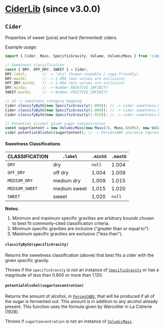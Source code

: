 # [CiderLib](../../README.md) (since v3.0.0)

## `Cider`

Properties of sweet (juice) and hard (fermented) ciders.

Example usage:
```JavaScript
import { Cider, Mass, SpecificGravity, Volume, VolumicMass } from 'ciderlib';

// Sweetness classification
const { DRY, OFF_DRY, SWEET } = Cider;
DRY.label;       // -> "dry" (human-readable / copy-friendly)
DRY.maxSG;       // -> 1.004 (max values are exclusive)
OFF_DRY.minSG;   // -> 1.004 (min values are inclusive)
DRY.minSG;       // -> Number.NEGATIVE_INFINITY
SWEET.maxSG;     // -> Number.POSITIVE_INFINITY

// SG -> sweetness category mapping
Cider.classifyBySG(new SpecificGravity(1.008)); // -> cider.sweetness.OFF_DRY
Cider.classifyBySG(new SpecificGravity(1.009)); // -> cider.sweetness.MEDIUM_DRY
Cider.classifyBySG(new SpecificGravity(1.015)); // -> cider.sweetness.MEDIUM_SWEET

// Potential alcohol given sugar concentration
const sugarContent = new VolumicMass(new Mass(70, Mass.GRAMS), new Volume(1, Volume.LITERS));
cider.potentialAlcohol(sugarContent); // -> PercentABV instance representing 4.2% ABV
```

#### Sweetness Classifications

| CLASSIFICATION | `.label`     | `.minSG`                   | `.maxSG`                   |
| -------------- | ------------ | -------------------------- | -------------------------- |
| `DRY`          | dry          | `null`                     | 1.004                      |
| `OFF_DRY`      | off dry      | 1.004                      | 1.009                      |
| `MEDIUM_DRY`   | medium dry   | 1.009                      | 1.015                      |
| `MEDIUM_SWEET` | medium sweet | 1.015                      | 1.020                      |
| `SWEET`        | sweet        | 1.020                      | `null`                     |

**Notes:**
1. Minimum and maximum specific gravities are arbitrary bounds chosen to best fit
   commonly-cited classification criteria.
2. Minimum specific gravities are inclusive ("greater than or equal to").
3. Maximum specific gravities are exclusive ("less than").

#### `classifyBySG(specificGravity)`

Returns the sweetness classification (above) that best fits a cider with the given specific gravity.

Throws if the `specificGravity` is not an instance of
[`SpecificGravity`](../properties/SpecificGravity.md) or has a magnitude of less than 0.800 or more
than 1.120.

#### `potentialAlcohol(sugarConcentration)`

Returns the amount of alcohol, in [`PercentABV`](./properties/PercentABV.md), that will be produced
if all of the sugar is fermented out. This amount is in addition to any alcohol already present.
This function uses the formula given by Warcollier in La Cidrerie (1928).

Throws if `sugarConcentration` is not an instance of [`VolumicMass`](./properties/VolumicMass.md).
